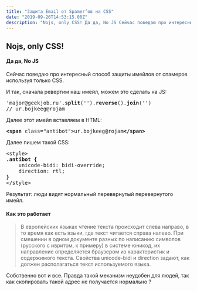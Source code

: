 ```yaml
---
title: "Защита Email от Spamer’ов на CSS"
date: "2019-09-26T14:53:15.00Z"
description: "Nojs, only CSS! Да да, No JS Сейчас поведаю про интересный способ защиты имейлов от спамеров используя только CSS.  И так, снача"
---
```


<h2 id="nojs-only-css-">Nojs, only CSS!</h2><h4>Да да, No JS</h4>
<p>Сейчас поведаю про интересный способ защиты имейлов от спамеров используя только CSS.</p>
<p>И так, сначала ревертим наш имейл, можем это сделать на JS:</p>
<pre>'major@geekjob.ru'.<strong>split</strong>('').<strong>reverse</strong>().<strong>join</strong>('')<br>// ur.bojkeeg@rojam</pre>
<p>Далее этот имейл вставляем в HTML:</p>
<pre><strong>&lt;span</strong> class="antibot"&gt;ur.bojkeeg@rojam<strong>&lt;/span&gt;</strong></pre>
<p>Далее пишем такой CSS:</p>
<pre>&lt;style&gt;<br><strong>.antibot {</strong><br>    unicode-bidi: bidi-override;<br>    direction: rtl;<br><strong>}</strong><br>&lt;/style&gt;</pre>
<p>Результат: люди видят нормальный перевернутый перевернутого имейл.</p>

<h4>Как это работает</h4>
<blockquote><p>В европейских языках чтение текста происходит слева направо, в то время как есть языки, где текст читается справа налево. При смешении в одном документе разных по написанию символов (русского с ивритом, к примеру) в системе юникод, их направление определяется браузером из характеристик и содержимого текста. Свойства unicode-bidi и direction задают, как должен располагаться текст используемого языка.</p></blockquote>
<p>Собственно вот и все. Правда такой механизм неудобен для людей, так как скопировать такой адрес не получается нормально ?</p>



